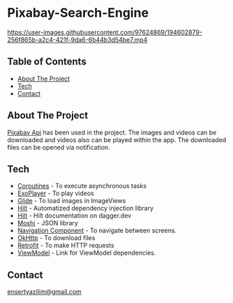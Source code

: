 # Pixabay-Search-Engine

https://user-images.githubusercontent.com/97624869/194602879-256f865b-a2c4-421f-9da6-6b44b3d54be7.mp4


## Table of Contents
* [About The Project](#about-the-project)
* [Tech](#tech)
* [Contact](#contact)


## About The Project
[Pixabay Api](https://pixabay.com/api/docs/) has been used in the project. The images and videos can be downloaded and videos also can be played within the app. The downloaded files can be opened via notification.


## Tech
* [Coroutines](https://developer.android.com/kotlin/coroutines) - To execute asynchronous tasks
* [ExoPlayer](https://exoplayer.dev/) - To play videos
* [Glide](https://github.com/bumptech/glide) - To load images in ImageViews
* [Hilt](https://developer.android.com/training/dependency-injection/hilt-android) - Automatized dependency injection library
* [Hilt](https://dagger.dev/hilt/) - Hilt documentation on dagger.dev
* [Moshi](https://github.com/square/moshi/) - JSON library
* [Navigation Component](https://developer.android.com/guide/navigation/navigation-getting-started) - To navigate between screens.
* [OkHttp](https://square.github.io/okhttp/) - To download files
* [Retrofit](https://square.github.io/retrofit/) - To make HTTP requests
* [ViewModel](https://developer.android.com/jetpack/androidx/releases/lifecycle) - Link for ViewModel dependencies.


## Contact
[ensertyazilim@gmail.com](#)

